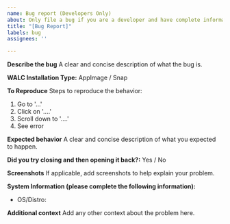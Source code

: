 ```yaml
---
name: Bug report (Developers Only)
about: Only file a bug if you are a developer and have complete information about the bug. Otherwise proceed to Troubleshooting and we will create a bug report once it's verified
title: "[Bug Report]"
labels: bug
assignees: ''

---
```


<!-- 
If you have all the details required for reproducing this bug and the platform specific details of this bug then please continue to fill this template completely otherwise please start a discussion in Troubleshooting section of the WALC Discussion Board 
-->



**Describe the bug**
A clear and concise description of what the bug is.

**WALC Installation Type:** AppImage / Snap

**To Reproduce**
Steps to reproduce the behavior:
1. Go to '...'
2. Click on '....'
3. Scroll down to '....'
4. See error

**Expected behavior**
A clear and concise description of what you expected to happen.

**Did you try closing and then opening it back?:** Yes / No

**Screenshots**
If applicable, add screenshots to help explain your problem.

**System Information (please complete the following information):**
 - OS/Distro:

**Additional context**
Add any other context about the problem here.
